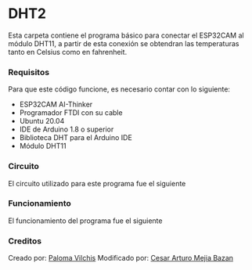 # DHT2
Esta carpeta contiene el programa básico para conectar el ESP32CAM al módulo DHT11, a partir de esta
conexión se obtendran las temperaturas tanto en Celsius como en fahrenheit.

### Requisitos
Para que este código funcione, es necesario contar con lo siguiente:

- ESP32CAM AI-Thinker
- Programador FTDI con su cable
- Ubuntu 20.04
- IDE de Arduino 1.8 o superior
- Biblioteca DHT para el Arduino IDE
- Módulo DHT11

### Circuito
El circuito utilizado para este programa fue el siguiente

### Funcionamiento
El funcionamiento del programa fue el siguiente

### Creditos
Creado por: [Paloma Vilchis](https://github.com/PalomaVilchis)
Modificado por: [Cesar Arturo Mejia Bazan](https://github.com/zerolcamb)
